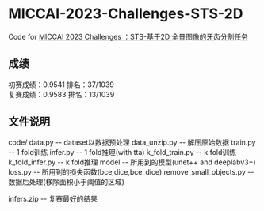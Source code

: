 # MICCAI-2023-Challenges-STS-2D
Code for [MICCAI 2023 Challenges ：STS-基于2D 全景图像的牙齿分割任务](https://tianchi.aliyun.com/competition/entrance/532086/introduction?spm=a2c22.12281925.0.0.6c757137vqp2w7)       

## 成绩
初赛成绩：0.9541  排名：37/1039      
复赛成绩：0.9583  排名：13/1039

## 文件说明      
code/
 data.py -- dataset以数据预处理
 data_unzip.py -- 解压原始数据
 train.py -- 1 fold训练
 infer.py -- 1 fold推理(with tta)
 k_fold_train.py -- k fold训练
 k_fold_infer.py -- k fold推理
 model -- 所用到的模型(unet++ and deeplabv3+)
 loss.py -- 所用到的损失函数(bce,dice,bce_dice)
 remove_small_objects.py -- 数据后处理(移除面积小于阈值的区域)

infers.zip -- 复赛最好的结果
